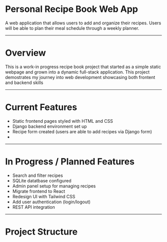 # Personal Recipe Book Web App

A web application that allows users to add and organize their recipes. Users will be able to plan their meal schedule through a weekly planner. 

---

# Overview

This is a work-in progress recipe book project that started as a simple static webpage and grown into a dynamic full-stack application. This project demostrates my journey into web development showcasing both frontent and backend skills

---

# Current Features

- Static frontend pages styled with HTML and CSS
- Django backend environment set up
- Recipe form created (users are able to add recipes via Django form)
-  

---

# In Progress / Planned Features

- Search and filter recipes
- SQLite datatbase configured
- Admin panel setup for managing recipes
- Migrate frontend to React
- Redesign UI with Tailwind CSS
- Add user authentication (login/logout)
- REST API integration 

---

# Project Structure

